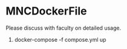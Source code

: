 # MNCDockerFile

Please discuss with faculty on detailed usage. 

1. docker-compose -f compose.yml up
